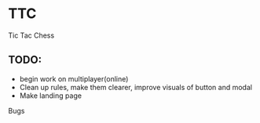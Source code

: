 <h1>TTC</h1>

<p>Tic Tac Chess</p>

<h2>TODO:</h2>

<ul>
<li>begin work on multiplayer(online)</li>
<li>Clean up rules, make them clearer, improve visuals of button and modal</li>
<li>Make landing page</li>
</ul>

<p>Bugs</p>

<ul>
</ul>
